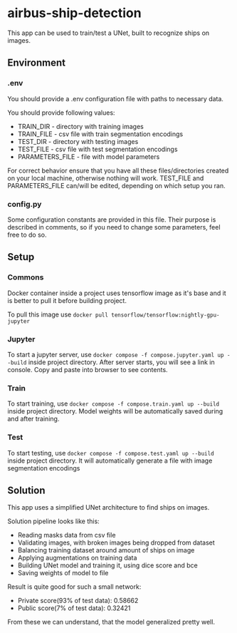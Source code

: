 # airbus-ship-detection
This app can be used to train/test a UNet, built to recognize ships on
images.

## Environment
### .env
You should provide a .env configuration file with paths to necessary data.

You should provide following values:
- TRAIN_DIR - directory with training images
- TRAIN_FILE - csv file with train segmentation encodings
- TEST_DIR - directory with testing images
- TEST_FILE - csv file with test segmentation encodings
- PARAMETERS_FILE - file with model parameters

For correct behavior ensure that you have all these files/directories created on 
your local machine, otherwise nothing will work.
TEST_FILE and PARAMETERS_FILE can/will be edited, depending on which
setup you ran.

### config.py
Some configuration constants are provided in this file. Their purpose is described
in comments, so if you need to change some parameters, feel free to do so.

## Setup
### Commons
Docker container inside a project uses tensorflow image as it's base
and it is better to pull it before building project.

To pull this image use `docker pull tensorflow/tensorflow:nightly-gpu-jupyter`

### Jupyter
To start a jupyter server, use `docker compose -f compose.jupyter.yaml up --build` 
inside project directory. After server starts, you will see a link in console. Copy 
and paste into browser to see contents.

### Train
To start training, use `docker compose -f compose.train.yaml up --build` inside project directory.
Model weights will be automatically saved during and after training.

### Test
To start testing, use `docker compose -f compose.test.yaml up --build` inside project directory.
It will automatically generate a file with image segmentation encodings

## Solution
This app uses a simplified UNet architecture to find ships on images.

Solution pipeline looks like this:
- Reading masks data from csv file
- Validating images, with broken images being dropped from dataset
- Balancing training dataset around amount of ships on image
- Applying augmentations on training data
- Building UNet model and training it, using dice score and bce
- Saving weights of model to file

Result is quite good for such a small network:
- Private score(93% of test data): 0.58662
- Public score(7% of test data): 0.32421

From these we can understand, that the model generalized pretty well.